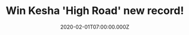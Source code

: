 ---
campaign-uuid: "c-3568fc83-55c7-4e57-9d7c-b60beed745ae"
type: "Competition"
category: "Music"
date: "2020-02-01T07:00:00.000Z"
end-date: "2020-04-01T23:59:00.000Z"
disable-form: false
is_promoted: true
has_entry_page: true
title: "Win Kesha 'High Road' new record!"
competition-description: "<p>Following the monumental success of Kesha's Grammy-nominated\
  \ album 'Rainbow', the release of 'High Road' finds an artist on a joyful musical\
  \ journey of self-discovery. We have great news for you. We are giving away a copy\
  \ of Kesha's brand new album to one lucky NME AAA member to win.</p>\n<p>Are you\
  \ her biggest fan? Click below and it could be yours!</p>\n"
hero-header: "Win Kesha 'High Road' new record!"
terms-confirmation: "N/A"
banner-img: "https://assets.expresslyapp.com/asset-b1bf6936-7b67-4b74-8393-9f2a523f8e85.jpg"
logo-left-href: "aaa.nme.com"
logo-left-image: "https://assets.expresslyapp.com/asset-48d1f902-d0bb-416a-907f-4b5b2a333004.jpg"
logo-left-title: "NME AAA"
bg-image-hero: "https://assets.expresslyapp.com/asset-b54d6cf2-ad80-431b-bbbf-de626e83abe8.jpg"
bg-image-first: "https://assets.expresslyapp.com/asset-241297b1-3f1a-454e-9f11-f52039eee0be.jpg"
section1-content: "<p>For the album Kesha enlisted an eclectic roster of collaborators,\
  \ songwriters and producers, including John Hill, Dan Reynolds, Stuart Crichton\
  \ & many more.</p>\n<p>The emotional and stylistic range found on the album is a\
  \ blend of heavenly highs and emotional depths. Kesha's swagger is front and centre,\
  \ paired with brilliant kiss-off one-liners, dancefloor grooves, and reminders to\
  \ pay the haters no mind. Frisky, rap-based tracks show-off her skills as a lyrical\
  \ spitfire, while elsewhere on the album a folkier side emerges. With a dream-pop\
  \ ode to a best friendship, a reflective ballad about growing up without a father,\
  \ and plenty of lust and laughter, 'High Road' traverses the emotional spectrum.</p>\n"
entry-title: "Win Kesha 'High Road' new record!"
entry-content: "<p>Enter the draw to win Kesha 'High Road' new record by completing\
  \ the form below before 23:59 on the 1st of April 2019.</p>\n"
has-winner: false
prize-description: "Kesha 'High Road' new record!"
special-conditions: "Multiple entries are allowed up to one every day."
country-restrictions:
- "GB"
---